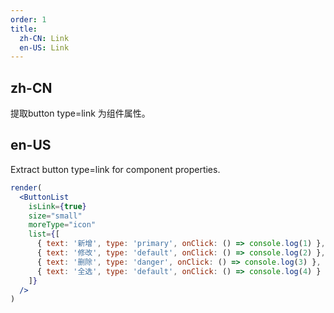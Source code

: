 ```yaml
---
order: 1
title: 
  zh-CN: Link
  en-US: Link
---
```


## zh-CN

提取button type=link 为组件属性。

## en-US

Extract button type=link for component properties.

```jsx
render(
  <ButtonList
    isLink={true}
    size="small"
    moreType="icon"
    list={[
      { text: '新增', type: 'primary', onClick: () => console.log(1) },
      { text: '修改', type: 'default', onClick: () => console.log(2) },
      { text: '删除', type: 'danger', onClick: () => console.log(3) },
      { text: '全选', type: 'default', onClick: () => console.log(4) }
    ]}
  />
)
```
